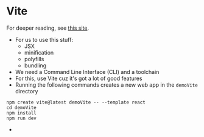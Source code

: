 # Vite

For deeper reading, see [this site](https://vite.dev/guide/).

- For us to use this stuff:
  - JSX
  - minification
  - polyfills
  - bundling
- We need a Command Line Interface (CLI) and a toolchain
- For this, use Vite cuz it's got a lot of good features
- Running the following commands creates a new web app in the `demoVite` directory
```
npm create vite@latest demoVite -- --template react
cd demoVite
npm install
npm run dev
```
- 